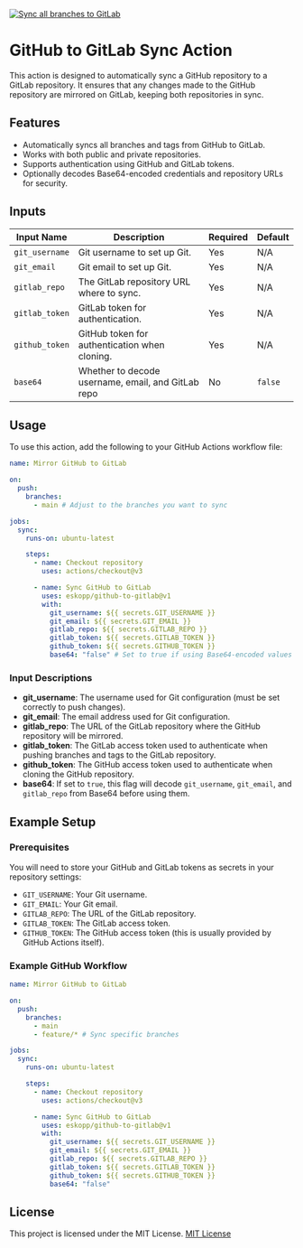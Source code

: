 [![Sync all branches to GitLab](https://github.com/eskopp/github-to-gitlab/actions/workflows/test.yml/badge.svg)](https://github.com/eskopp/github-to-gitlab/actions/workflows/test.yml)

# GitHub to GitLab Sync Action

This action is designed to automatically sync a GitHub repository to a GitLab repository. It ensures that any changes made to the GitHub repository are mirrored on GitLab, keeping both repositories in sync.

## Features

- Automatically syncs all branches and tags from GitHub to GitLab.
- Works with both public and private repositories.
- Supports authentication using GitHub and GitLab tokens.
- Optionally decodes Base64-encoded credentials and repository URLs for security.

## Inputs

| Input Name     | Description                                        | Required | Default |
| -------------- | -------------------------------------------------- | -------- | ------- |
| `git_username` | Git username to set up Git.                        | Yes      | N/A     |
| `git_email`    | Git email to set up Git.                           | Yes      | N/A     |
| `gitlab_repo`  | The GitLab repository URL where to sync.           | Yes      | N/A     |
| `gitlab_token` | GitLab token for authentication.                   | Yes      | N/A     |
| `github_token` | GitHub token for authentication when cloning.      | Yes      | N/A     |
| `base64`       | Whether to decode username, email, and GitLab repo | No       | `false` |

## Usage

To use this action, add the following to your GitHub Actions workflow file:

```yaml
name: Mirror GitHub to GitLab

on:
  push:
    branches:
      - main # Adjust to the branches you want to sync

jobs:
  sync:
    runs-on: ubuntu-latest

    steps:
      - name: Checkout repository
        uses: actions/checkout@v3

      - name: Sync GitHub to GitLab
        uses: eskopp/github-to-gitlab@v1
        with:
          git_username: ${{ secrets.GIT_USERNAME }}
          git_email: ${{ secrets.GIT_EMAIL }}
          gitlab_repo: ${{ secrets.GITLAB_REPO }}
          gitlab_token: ${{ secrets.GITLAB_TOKEN }}
          github_token: ${{ secrets.GITHUB_TOKEN }}
          base64: "false" # Set to true if using Base64-encoded values
```

### Input Descriptions

- **git_username**: The username used for Git configuration (must be set correctly to push changes).
- **git_email**: The email address used for Git configuration.
- **gitlab_repo**: The URL of the GitLab repository where the GitHub repository will be mirrored.
- **gitlab_token**: The GitLab access token used to authenticate when pushing branches and tags to the GitLab repository.
- **github_token**: The GitHub access token used to authenticate when cloning the GitHub repository.
- **base64**: If set to `true`, this flag will decode `git_username`, `git_email`, and `gitlab_repo` from Base64 before using them.

## Example Setup

### Prerequisites

You will need to store your GitHub and GitLab tokens as secrets in your repository settings:

- `GIT_USERNAME`: Your Git username.
- `GIT_EMAIL`: Your Git email.
- `GITLAB_REPO`: The URL of the GitLab repository.
- `GITLAB_TOKEN`: The GitLab access token.
- `GITHUB_TOKEN`: The GitHub access token (this is usually provided by GitHub Actions itself).

### Example GitHub Workflow

```yaml
name: Mirror GitHub to GitLab

on:
  push:
    branches:
      - main
      - feature/* # Sync specific branches

jobs:
  sync:
    runs-on: ubuntu-latest

    steps:
      - name: Checkout repository
        uses: actions/checkout@v3

      - name: Sync GitHub to GitLab
        uses: eskopp/github-to-gitlab@v1
        with:
          git_username: ${{ secrets.GIT_USERNAME }}
          git_email: ${{ secrets.GIT_EMAIL }}
          gitlab_repo: ${{ secrets.GITLAB_REPO }}
          gitlab_token: ${{ secrets.GITLAB_TOKEN }}
          github_token: ${{ secrets.GITHUB_TOKEN }}
          base64: "false"
```

## License

This project is licensed under the MIT License. [MIT License](./LICENSE)
